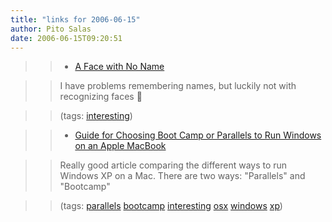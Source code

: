 ```yaml
---
title: "links for 2006-06-15"
author: Pito Salas
date: 2006-06-15T09:20:51
---
```



>>

>>   * [A Face with No
Name](<http://www.boston.com/yourlife/health/diseases/articles/2006/06/14/when_faces_have_no_name/>)

>>

>> I have problems remembering names, but luckily not with recognizing faces 🙂

>>

>> (tags: [interesting](<http://del.icio.us/pitosalas/interesting>))

>>

>>   * [Guide for Choosing Boot Camp or Parallels to Run Windows on an Apple
MacBook](<http://www.notebookreview.com/default.asp?newsID=2990&article=Apple+Bootcamp+versus+Parallels>)

>>

>> Really good article comparing the different ways to run Windows XP on a
Mac. There are two ways: "Parallels" and "Bootcamp"

>>

>> (tags: [parallels](<http://del.icio.us/pitosalas/parallels>)
[bootcamp](<http://del.icio.us/pitosalas/bootcamp>)
[interesting](<http://del.icio.us/pitosalas/interesting>)
[osx](<http://del.icio.us/pitosalas/osx>)
[windows](<http://del.icio.us/pitosalas/windows>)
[xp](<http://del.icio.us/pitosalas/xp>))

>>

>>


